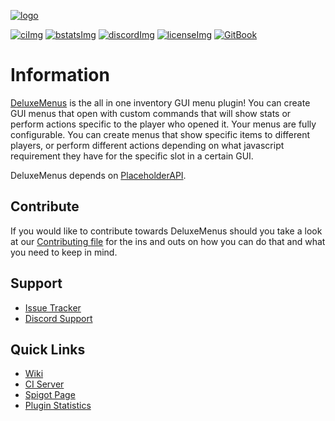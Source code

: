 [logo]: https://github.com/HelpChat/DeluxeMenus/assets/52609756/f24ac57d-98db-4d57-a723-791a2654e73f

[issues]: https://github.com/HelpChat/DeluxeMenus/issues
[licenseImg]: https://img.shields.io/github/license/helpchat/deluxemenus?&logo=github
[license]: https://github.com/HelpChat/DeluxeMenus/blob/master/LICENSE

[bstatsImg]: https://img.shields.io/bstats/servers/445
[bstats]: https://bstats.org/plugin/bukkit/DeluxeMenus/445

[discordImg]: https://img.shields.io/discord/164280494874165248?color=5562e9&logo=discord&logoColor=white
[discord]: https://helpch.at/discord
[spigot]: https://www.spigotmc.org/resources/11734/

[ci]: http://ci.extendedclip.com/job/DeluxeMenus/
[ciImg]: http://ci.extendedclip.com/buildStatus/icon?job=DeluxeMenus

[contributing]: https://github.com/HelpChat/DeluxeMenus/blob/main/CONTRIBUTING.md

[![logo]][spigot]

[![ciImg]][ci] [![bstatsImg]][bstats] [![discordImg]][discord] [![licenseImg]][license] [![GitBook](https://img.shields.io/static/v1?message=Documented%20on%20GitBook&logo=gitbook&logoColor=ffffff&label=%20&labelColor=5c5c5c&color=3F89A1)](https://wiki.helpch.at/helpchat-plugins/deluxemenus)


# Information
[DeluxeMenus][spigot] is the all in one inventory GUI menu plugin!
You can create GUI menus that open with custom commands that will show stats or perform actions specific to the player who opened it. Your menus are fully configurable. You can create menus that show specific items to different players, or perform different actions depending on what javascript requirement they have for the specific slot in a certain GUI.

DeluxeMenus depends on [PlaceholderAPI](https://www.spigotmc.org/resources/placeholderapi.6245/).

## Contribute
If you would like to contribute towards DeluxeMenus should you take a look at our [Contributing file][contributing] for the ins and outs on how you can do that and what you need to keep in mind.

## Support
- [Issue Tracker][issues]
- [Discord Support][discord]

## Quick Links
- [Wiki](https://wiki.helpch.at/clips-plugins/deluxemenus/)
- [CI Server][ci]
- [Spigot Page][spigot]
- [Plugin Statistics][bstats]


